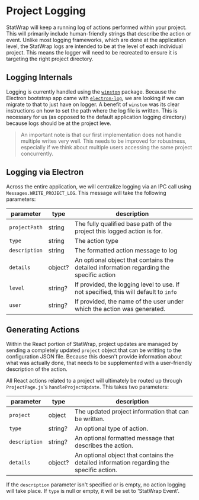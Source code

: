 # Project Logging

StatWrap will keep a running log of actions performed within your project. This will primarily include human-friendly strings that describe the action or event. Unlike most logging frameworks, which are done at the application level, the StatWrap logs are intended to be at the level of each individual project. This means the logger will need to be recreated to ensure it is targeting the right project directory.

## Logging Internals

Logging is currently handled using the [`winston`](https://github.com/winstonjs/winston) package. Because the Electron bootstrap app came with [`electron-log`](https://github.com/megahertz/electron-log), we are looking if we can migrate to that to just have on logger. A benefit of `winston` was its clear instructions on how to set the path where the log file is written. This is necessary for us (as opposed to the default application logging directory) because logs should be at the project leve.

> An important note is that our first implementation does not handle multiple writes very well. This needs to be improved for robustness, especially if we think about multiple users accessing the same project concurrently.

## Logging via Electron

Across the entire application, we will centralize logging via an IPC call using `Messages.WRITE_PROJECT_LOG`. This message will take the following parameters:

| parameter     | type    | description                                                                             |
| ------------- | ------- | --------------------------------------------------------------------------------------- |
| `projectPath` | string  | The fully qualified base path of the project this logged action is for.                 |
| `type`        | string  | The action type                                                                         |
| `description` | string  | The formatted action message to log                                                     |
| `details`     | object? | An optional object that contains the detailed information regarding the specific action |
| `level`       | string? | If provided, the logging level to use. If not specified, this will default to `info`    |
| `user`        | string? | If provided, the name of the user under which the action was generated.                 |

## Generating Actions

Within the React portion of StatWrap, project updates are managed by sending a completely updated `project` object that can be writting to the configuration JSON file. Because this doesn't provide information about what was actually done, that needs to be supplemented with a user-friendly description of the action.

All React actions related to a project will ultimately be routed up through `ProjectPage.js`'s `handleProjectUpdate`. This takes two parameters:

| parameter     | type    | description                                                                              |
| ------------- | ------- | ---------------------------------------------------------------------------------------- |
| `project`     | object  | The updated project information that can be written.                                     |
| `type`        | string? | An optional type of action.                                                              |
| `description` | string? | An optional formatted message that describes the action.                                 |
| `details`     | object? | An optional object that contains the detailed information regarding the specific action. |

If the `description` parameter isn't specified or is empty, no action logging will take place. If `type` is null or empty, it will be set to 'StatWrap Event'.
